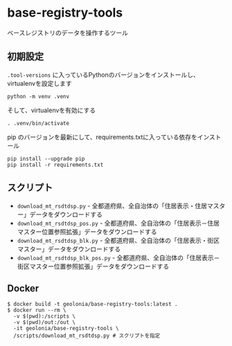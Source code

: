# base-registry-tools

ベースレジストリのデータを操作するツール

## 初期設定

`.tool-versions` に入っているPythonのバージョンをインストールし、virtualenvを設定します

```
python -m venv .venv
```

そして、virtualenvを有効にする

```
. .venv/bin/activate
```

pip のバージョンを最新にして、requirements.txtに入っている依存をインストール

```
pip install --upgrade pip
pip install -r requirements.txt
```

## スクリプト

* `download_mt_rsdtdsp.py` - 全都道府県、全自治体の「住居表示・住居マスター」データをダウンロードする
* `download_mt_rsdtdsp_pos.py` - 全都道府県、全自治体の「住居表示－住居マスター位置参照拡張」データをダウンロードする
* `download_mt_rsdtdsp_blk.py` - 全都道府県、全自治体の「住居表示・街区マスター」データをダウンロードする
* `download_mt_rsdtdsp_blk_pos.py` - 全都道府県、全自治体の「住居表示－街区マスター位置参照拡張」データをダウンロードする

## Docker

```shell
$ docker build -t geolonia/base-registry-tools:latest .
$ docker run --rm \
  -v $(pwd):/scripts \
  -v $(pwd)/out:/out \
  -it geolonia/base-registry-tools \
  /scripts/download_mt_rsdtdsp.py # スクリプトを指定
```